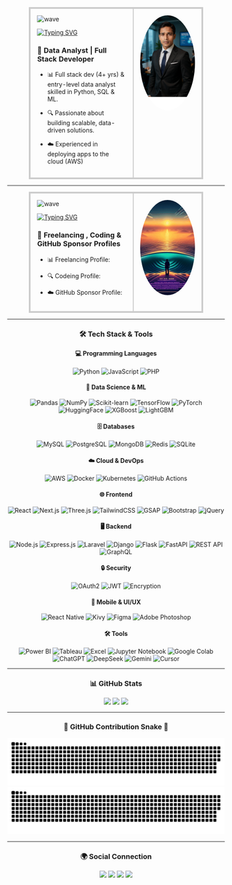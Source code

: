 <div align="center">

<table style="border:2px solid #ccc; border-collapse:collapse; width:80%; margin:auto; table-layout:fixed;">
  <tr>
    <!-- Left column: text -->
    <td valign="top" style="border:2px solid #ccc; padding:15px; width:60%;">

<img src="https://user-images.githubusercontent.com/18350557/176309783-0785949b-9127-417c-8b55-ab5a4333674e.gif" alt="wave" />

[![Typing SVG](https://readme-typing-svg.demolab.com?font=Fira+Code&pause=1000&width=435&lines=Hey+there%2C+I+am+Rajdip+Biswas)](https://git.io/typing-svg)

### 🌟 **Data Analyst | Full Stack Developer**
- 📊 Full stack dev (4+ yrs) & entry-level data analyst skilled in Python, SQL & ML.  
- 🔍 Passionate about building scalable, data-driven solutions.  
- ☁️ Experienced in deploying apps to the cloud (AWS)

    </td>

    <!-- Right column: image -->
    <td align="center" valign="top" style="border:2px solid #ccc; padding:15px; width:40%;">
      <img src="profile-headshot.png" alt="Rajdip Headshot" width="220" style="border-radius:50%; object-fit:cover; height:220px;" />
    </td>
  </tr>
</table>

</div>

---
<div align="center">

<table style="border:2px solid #ccc; border-collapse:collapse; width:80%; margin:auto; table-layout:fixed;">
  <tr>
    <!-- Left column: text -->
    <td valign="top" style="border:2px solid #ccc; padding:15px; width:60%;">

<img src="https://user-images.githubusercontent.com/18350557/176309783-0785949b-9127-417c-8b55-ab5a4333674e.gif" alt="wave" />

[![Typing SVG](https://readme-typing-svg.demolab.com?font=Fira+Code&pause=1000&width=435&lines=Freelancing%2C+Coding+%26+GitHub+Sponsor+Profiles)](https://git.io/typing-svg)

### 🌟 **Freelancing , Coding & GitHub Sponsor Profiles**
- 📊 Freelancing Profile: 
- 🔍 Codeing Profile:
- ☁️ GitHub Sponsor Profile:

    </td>

    <!-- Right column: image -->
    <td align="center" valign="top" style="border:2px solid #ccc; padding:15px; width:40%;">
      <img src="intro-gif.gif" alt="Rajdip Headshot" width="220" style="border-radius:50%; object-fit:cover; height:220px;" />
    </td>
  </tr>
</table>

</div>

---

<div align="center">

### 🛠️ **Tech Stack & Tools**

#### 💻 Programming Languages
![Python](https://img.shields.io/badge/Python-3776AB?style=for-the-badge&logo=python&logoColor=white)
![JavaScript](https://img.shields.io/badge/JavaScript-F7DF1E?style=for-the-badge&logo=javascript&logoColor=black)
![PHP](https://img.shields.io/badge/PHP-777BB4?style=for-the-badge&logo=php&logoColor=white)

#### 🤖 Data Science & ML
![Pandas](https://img.shields.io/badge/Pandas-150458?style=for-the-badge&logo=pandas&logoColor=white)
![NumPy](https://img.shields.io/badge/NumPy-013243?style=for-the-badge&logo=numpy&logoColor=white)
![Scikit-learn](https://img.shields.io/badge/Scikit_Learn-F7931E?style=for-the-badge&logo=scikitlearn&logoColor=white)
![TensorFlow](https://img.shields.io/badge/TensorFlow-FF6F00?style=for-the-badge&logo=tensorflow&logoColor=white)
![PyTorch](https://img.shields.io/badge/PyTorch-EE4C2C?style=for-the-badge&logo=pytorch&logoColor=white)
![HuggingFace](https://img.shields.io/badge/HuggingFace-F2B544?style=for-the-badge&logo=huggingface&logoColor=white)
![XGBoost](https://img.shields.io/badge/XGBoost-FF6600?style=for-the-badge&logo=xgboost&logoColor=white)
![LightGBM](https://img.shields.io/badge/LightGBM-00ADEF?style=for-the-badge&logo=lightgbm&logoColor=white)

#### 🗄️ Databases
![MySQL](https://img.shields.io/badge/MySQL-4479A1?style=for-the-badge&logo=mysql&logoColor=white)
![PostgreSQL](https://img.shields.io/badge/PostgreSQL-31648C?style=for-the-badge&logo=postgresql&logoColor=white)
![MongoDB](https://img.shields.io/badge/MongoDB-47A248?style=for-the-badge&logo=mongodb&logoColor=white)
![Redis](https://img.shields.io/badge/Redis-DC382D?style=for-the-badge&logo=redis&logoColor=white)
![SQLite](https://img.shields.io/badge/SQLite-003B57?style=for-the-badge&logo=sqlite&logoColor=white)

#### ☁️ Cloud & DevOps
![AWS](https://img.shields.io/badge/AWS-232F3E?style=for-the-badge&logo=amazonaws&logoColor=white)
![Docker](https://img.shields.io/badge/Docker-2496ED?style=for-the-badge&logo=docker&logoColor=white)
![Kubernetes](https://img.shields.io/badge/Kubernetes-326CE5?style=for-the-badge&logo=kubernetes&logoColor=white)
![GitHub Actions](https://img.shields.io/badge/GitHub_Actions-2088FF?style=for-the-badge&logo=githubactions&logoColor=white)

#### 🌐 Frontend
![React](https://img.shields.io/badge/React-61DAFB?style=for-the-badge&logo=react&logoColor=black)
![Next.js](https://img.shields.io/badge/Next.js-000000?style=for-the-badge&logo=next.js&logoColor=white)
![Three.js](https://img.shields.io/badge/Three.js-000000?style=for-the-badge&logo=three.js&logoColor=white)
![TailwindCSS](https://img.shields.io/badge/TailwindCSS-06B6D4?style=for-the-badge&logo=tailwind-css&logoColor=white)
![GSAP](https://img.shields.io/badge/GSAP-88CE02?style=for-the-badge&logo=greensock&logoColor=white)
![Bootstrap](https://img.shields.io/badge/Bootstrap-7952B3?style=for-the-badge&logo=bootstrap&logoColor=white)
![jQuery](https://img.shields.io/badge/jQuery-0769AD?style=for-the-badge&logo=jquery&logoColor=white)

#### 🖥️ Backend
![Node.js](https://img.shields.io/badge/Node.js-339933?style=for-the-badge&logo=node.js&logoColor=white)
![Express.js](https://img.shields.io/badge/Express.js-000000?style=for-the-badge)
![Laravel](https://img.shields.io/badge/Laravel-F9322C?style=for-the-badge&logo=laravel&logoColor=white)
![Django](https://img.shields.io/badge/Django-092E20?style=for-the-badge&logo=django&logoColor=white)
![Flask](https://img.shields.io/badge/Flask-000000?style=for-the-badge&logo=flask&logoColor=white)
![FastAPI](https://img.shields.io/badge/FastAPI-009688?style=for-the-badge&logo=fastapi&logoColor=white)
![REST API](https://img.shields.io/badge/REST-API-61DAFB?style=for-the-badge)
![GraphQL](https://img.shields.io/badge/GraphQL-E10098?style=for-the-badge&logo=graphql&logoColor=white)

#### 🔒 Security
![OAuth2](https://img.shields.io/badge/OAuth2-0078D4?style=for-the-badge)
![JWT](https://img.shields.io/badge/JWT-000000?style=for-the-badge)
![Encryption](https://img.shields.io/badge/Encryption-4CAF50?style=for-the-badge)

#### 📱 Mobile & UI/UX
![React Native](https://img.shields.io/badge/React_Native-61DAFB?style=for-the-badge&logo=react&logoColor=black)
![Kivy](https://img.shields.io/badge/Kivy-ED0000?style=for-the-badge)
![Figma](https://img.shields.io/badge/Figma-F24E1E?style=for-the-badge&logo=figma&logoColor=white)
![Adobe Photoshop](https://img.shields.io/badge/Photoshop-31A8FF?style=for-the-badge&logo=adobephotoshop&logoColor=white)

#### 🛠️ Tools
![Power BI](https://img.shields.io/badge/Power_BI-F2C811?style=for-the-badge&logo=powerbi&logoColor=white)
![Tableau](https://img.shields.io/badge/Tableau-E97627?style=for-the-badge&logo=tableau&logoColor=white)
![Excel](https://img.shields.io/badge/MS_Excel-217346?style=for-the-badge&logo=microsoftexcel&logoColor=white)
![Jupyter Notebook](https://img.shields.io/badge/Jupyter-FA5D3E?style=for-the-badge&logo=jupyter&logoColor=white)
![Google Colab](https://img.shields.io/badge/Google_Colab-F9AB00?style=for-the-badge&logo=googlecolab&logoColor=white)
![ChatGPT](https://img.shields.io/badge/ChatGPT-10A37F?style=for-the-badge)
![DeepSeek](https://img.shields.io/badge/DeepSeek-000000?style=for-the-badge)
![Gemini](https://img.shields.io/badge/Gemini-FF6600?style=for-the-badge)
![Cursor](https://img.shields.io/badge/Cursor-FF3C3C?style=for-the-badge)

</div>

---

<div align="center">

### 📊 GitHub Stats

<img src="https://github-readme-stats.vercel.app/api/top-langs/?username=rajdip1234&theme=dark&hide_border=false&include_all_commits=true&count_private=true&layout=compact" />
<img src="https://github-readme-stats.vercel.app/api?username=rajdip1234&theme=dark&hide_border=false&include_all_commits=true&count_private=true" />
<img src="https://github-readme-streak-stats.herokuapp.com/?user=rajdip1234&theme=dark&hide_border=false" />


---

### 🐍 GitHub Contribution Snake 🐍

![GitHub Snake Light](https://raw.githubusercontent.com/rajdip1234/rajdip1234/output/github-snake.svg#gh-light-mode-only)
![GitHub Snake Dark](https://raw.githubusercontent.com/rajdip1234/rajdip1234/output/github-snake-dark.svg#gh-dark-mode-only)

---

### 🌍 Social Connection

<p align="center">
<a href="mailto:your-email@example.com"><img src="https://img.shields.io/badge/Email-D14836?style=for-the-badge&logo=gmail&logoColor=white" /></a>
<a href="https://www.linkedin.com/in/rajdip1234/" target="_blank"><img src="https://img.shields.io/badge/LinkedIn-0077B5?style=for-the-badge&logo=linkedin&logoColor=white" /></a>
<a href="https://x.com/rajdip1234" target="_blank"><img src="https://img.shields.io/badge/X-000000?style=for-the-badge&logo=x&logoColor=white" /></a>
<a href="https://www.youtube.com/c/rajdip1234" target="_blank"><img src="https://img.shields.io/badge/YouTube-FF0000?style=for-the-badge&logo=youtube&logoColor=white" /></a>
</p>

</div>
